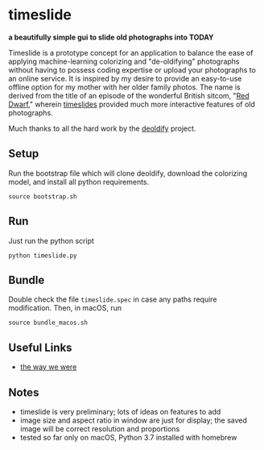 # timeslide

__a beautifully simple gui to slide old photographs into TODAY__

Timeslide is a prototype concept for an application to balance the ease of applying machine-learning colorizing and "de-oldifying" photographs without having to possess coding expertise or upload your photographs to an online service. It is inspired by my desire to provide an easy-to-use offline option for my mother with her older family photos. The name is derived from the title of an episode of the wonderful British sitcom, "[Red Dwarf](https://www.reddwarf.co.uk/news/index.cfm)," wherein [timeslides](https://en.wikipedia.org/wiki/Timeslides) provided much more interactive features of old photographs.

Much thanks to all the hard work by the [deoldify](https://github.com/jantic/DeOldify) project.

## Setup

Run the bootstrap file which will clone deoldify, download the colorizing model, and install all python requirements.

```
source bootstrap.sh
```

## Run

Just run the python script

```
python timeslide.py
```

## Bundle

Double check the file `timeslide.spec` in case any paths require modification. Then, in macOS, run

```
source bundle_macos.sh
```

## Useful Links

- [the way we were](https://www.reddit.com/r/TheWayWeWere/)

## Notes

- timeslide is very preliminary; lots of ideas on features to add
- image size and aspect ratio in window are just for display; the saved image will be correct resolution and proportions
- tested so far only on macOS, Python 3.7 installed with homebrew